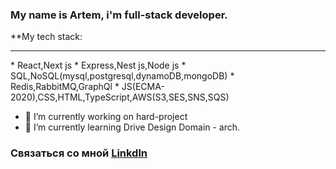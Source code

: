 
### My name is Artem, i'm full-stack developer.
**My tech stack:
<hr />
* React,Next js
* Express,Nest js,Node js
* SQL,NoSQL(mysql,postgresql,dynamoDB,mongoDB)
* Redis,RabbitMQ,GraphQl
* JS(ECMA-2020),CSS,HTML,TypeScript,AWS(S3,SES,SNS,SQS)


- 🔭 I’m currently working on hard-project
- 🌱 I’m currently learning Drive Design Domain - arch.

### Связаться со мной [Linkdln](https://ua.linkedin.com/in/artem-ivanov-7b26881a2?trk=people-guest_people_search-card)
